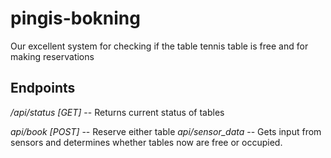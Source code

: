 # pingis-bokning
Our excellent system for checking if the table tennis table is free and for making reservations

## Endpoints
*/api/status [GET]* -- Returns current status of tables

*api/book [POST]* -- Reserve either table
*api/sensor_data* -- Gets input from sensors and determines whether tables now are free or occupied.